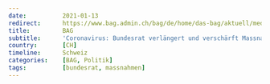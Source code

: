 ```yaml
---
date:          2021-01-13
redirect:      https://www.bag.admin.ch/bag/de/home/das-bag/aktuell/medienmitteilungen.msg-id-81967.html
title:         BAG
subtitle:      'Coronavirus: Bundesrat verlängert und verschärft Massnahmen'
country:       [CH]
timeline:      Schweiz
categories:    [BAG, Politik]
tags:          [bundesrat, massnahmen]
---
```

